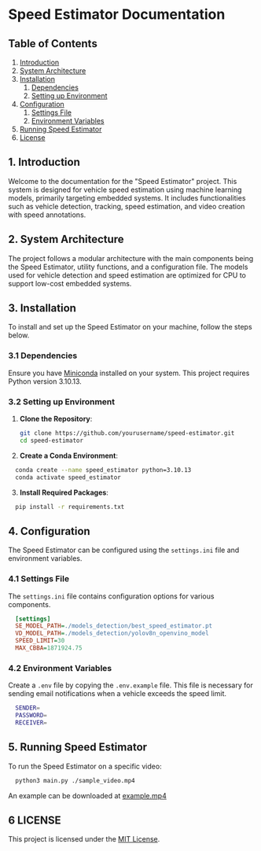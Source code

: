 # Speed Estimator Documentation

## Table of Contents

1. [Introduction](#1-introduction)
2. [System Architecture](#2-system-architecture)
3. [Installation](#3-installation)
   1. [Dependencies](#31-dependencies)
   2. [Setting up Environment](#32-setting-up-environment)
4. [Configuration](#4-configuration)
   1. [Settings File](#41-settings-file)
   2. [Environment Variables](#42-environment-variables)
5. [Running Speed Estimator](#5-running-speedestimator)
6. [License](#6-license)

## 1. Introduction

Welcome to the documentation for the "Speed Estimator" project. This system is designed for vehicle speed estimation using machine learning models, primarily targeting embedded systems. It includes functionalities such as vehicle detection, tracking, speed estimation, and video creation with speed annotations.

## 2. System Architecture

The project follows a modular architecture with the main components being the Speed Estimator, utility functions, and a configuration file. The models used for vehicle detection and speed estimation are optimized for CPU to support low-cost embedded systems.

## 3. Installation

To install and set up the Speed Estimator on your machine, follow the steps below.

### 3.1 Dependencies

Ensure you have [Miniconda](https://docs.anaconda.com/free/miniconda/index.html) installed on your system. This project requires Python version 3.10.13.

### 3.2 Setting up Environment

1. **Clone the Repository**:

   ```bash
   git clone https://github.com/yourusername/speed-estimator.git
   cd speed-estimator
   
2. **Create a Conda Environment**:

  ```bash
    conda create --name speed_estimator python=3.10.13
    conda activate speed_estimator
  ```

3. **Install Required Packages**:

  ```bash
    pip install -r requirements.txt
  ```

## 4. Configuration

The Speed Estimator can be configured using the `settings.ini` file and environment variables.

### 4.1 Settings File

The `settings.ini` file contains configuration options for various components.

  ```ini
    [settings]
    SE_MODEL_PATH=./models_detection/best_speed_estimator.pt
    VD_MODEL_PATH=./models_detection/yolov8n_openvino_model
    SPEED_LIMIT=30
    MAX_CBBA=1871924.75
  ```
### 4.2 Environment Variables

Create a `.env` file by copying the `.env.example` file. This file is necessary for sending email notifications when a vehicle exceeds the speed limit.

  ```bash
    SENDER=
    PASSWORD=
    RECEIVER=
  ```

## 5. Running Speed Estimator

To run the Speed Estimator on a specific video:
  ```bash
    python3 main.py ./sample_video.mp4
  ```
An example can be downloaded at [example.mp4](https://drive.google.com/file/d/1q5DmC_oy8UEB_vuZH2aX4GOLp29wHAE-/view?usp=sharing)

## 6 LICENSE

This project is licensed under the [MIT License](LICENSE).

